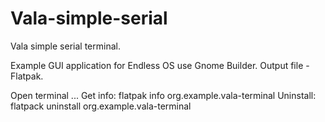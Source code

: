 # Vala-simple-serial
Vala simple serial terminal.

Example GUI application for Endless OS use Gnome Builder.
Output file - Flatpak.

Open terminal ...
Get info:
flatpak info org.example.vala-terminal
Uninstall:
flatpack uninstall org.example.vala-terminal

